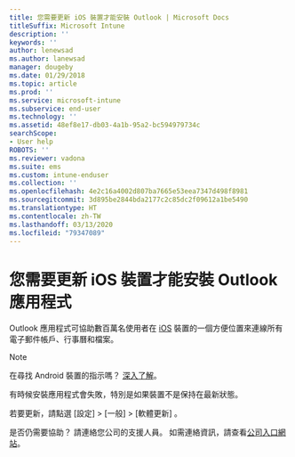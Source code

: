 ```yaml
---
title: 您需要更新 iOS 裝置才能安裝 Outlook | Microsoft Docs
titleSuffix: Microsoft Intune
description: ''
keywords: ''
author: lenewsad
ms.author: lanewsad
manager: dougeby
ms.date: 01/29/2018
ms.topic: article
ms.prod: ''
ms.service: microsoft-intune
ms.subservice: end-user
ms.technology: ''
ms.assetid: 48ef8e17-db03-4a1b-95a2-bc594979734c
searchScope:
- User help
ROBOTS: ''
ms.reviewer: vadona
ms.suite: ems
ms.custom: intune-enduser
ms.collection: ''
ms.openlocfilehash: 4e2c16a4002d807ba7665e53eea7347d498f8981
ms.sourcegitcommit: 3d895be2844bda2177c2c85dc2f09612a1be5490
ms.translationtype: HT
ms.contentlocale: zh-TW
ms.lasthandoff: 03/13/2020
ms.locfileid: "79347089"
---
```

# <a name="you-need-to-update-your-ios-device-to-install-the-outlook-app"></a>您需要更新 iOS 裝置才能安裝 Outlook 應用程式

Outlook 應用程式可協助數百萬名使用者在 [iOS](https://itunes.apple.com/app/microsoft-outlook-email-calendar/id951937596) 裝置的一個方便位置來連線所有電子郵件帳戶、行事曆和檔案。

>[!NOTE]
> 在尋找 Android 裝置的指示嗎？ [深入了解](update-device-outlook-android.md)。

有時候安裝應用程式會失敗，特別是如果裝置不是保持在最新狀態。 

若要更新，請點選 [設定]   > [一般]   > [軟體更新]  。

是否仍需要協助？ 請連絡您公司的支援人員。 如需連絡資訊，請查看[公司入口網站](https://go.microsoft.com/fwlink/?linkid=2010980)。
